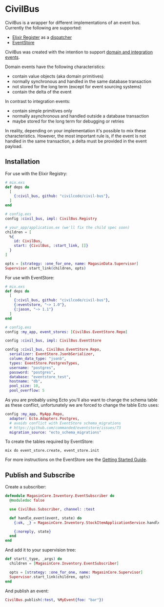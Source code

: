 # CivilBus

CivilBus is a wrapper for different implementations of an event bus. Currently the following
are supported:

  * [Elixir Register](https://hexdocs.pm/elixir/master/Registry.html) as a [dispatcher](https://hexdocs.pm/elixir/master/Registry.html#module-using-as-a-dispatcher)
  * [EventStore](https://github.com/commanded/eventstore)

CivilBus was created with the intention to support [domain and integration events](http://rethinkingdesign.tech/2017/10/02/ddd-domain-and-integration-events/).

Domain events have the following characteristics:

  * contain value objects (aka domain primitives)
  * normally synchronous and handled in the same database transaction
  * not stored for the long term (except for event sourcing systems)
  * contain the delta of the event

In contrast to integration events:

  * contain simple primitives only
  * normally asynchronous and handled outside a database transaction
  * maybe stored for the long term for debugging or retries

In reality, depending on your implementation it's possible to mix these characteristics. However,
the most important rule is, if the event is not handled in the same transaction, a delta must
be provided in the event payload.

## Installation

For use with the Elixir Registry:

```elixir
# mix.exs
def deps do
  [
    {:civil_bus, github: "civilcode/civil-bus"},
  ]
end

# config.exs
config :civil_bus, impl: CivilBus.Registry

# your_app/application.ex (we'll fix the child spec soon)
children = [
  %{
    id: CivilBus,
    start: {CivilBus, :start_link, []}
  }
]

opts = [strategy: :one_for_one, name: MagasinData.Supervisor]
Supervisor.start_link(children, opts)
```

For use with EventStore:

```elixir
# mix.exs
def deps do
  [
    {:civil_bus, github: "civilcode/civil-bus"},
    {:eventstore, "~> 1.0"},
    {:jason, "~> 1.1"}
  ]
end

# config.exs
config :my_app, event_stores: [CivilBus.EventStore.Repo]

config :civil_bus, impl: CivilBus.EventStore

config :civil_bus, CivilBus.EventStore.Repo,
  serializer: EventStore.JsonbSerializer,
  column_data_type: "jsonb",
  types: EventStore.PostgresTypes,
  username: "postgres",
  password: "postgres",
  database: "eventstore_test",
  hostname: "db",
  pool_size: 10,
  pool_overflow: 5
```

As you are probably using Ecto you'll also want to change the schema table as these conflict,
unfortunately we are forced to change the table Ecto uses:

```elixir
config :my_app, MyApp.Repo,
  adapter: Ecto.Adapters.Postgres,
  # avoids conflict with EventStore schema_migrations
  # https://github.com/commanded/eventstore/issues/73
  migration_source: "ecto_schema_migrations"
```

To create the tables required by EventStore:

    mix do event_store.create, event_store.init

For more instructions on the EventStore see the [Getting Started Guide](https://github.com/commanded/eventstore/blob/master/guides/Getting%20Started.md).

## Publish and Subscribe

Create a subscriber:

```elixir
defmodule MagasinCore.Inventory.EventSubscriber do
  @moduledoc false

  use CivilBus.Subscriber, channel: :test

  def handle_event(event, state) do
    {:ok, _} = MagasinCore.Inventory.StockItemApplicationService.handle(event)

    {:noreply, state}
  end
end
```

And add it to your supervision tree:

```elixir
def start(_type, _args) do
  children = [MagasinCore.Inventory.EventSubscriber]

  opts = [strategy: :one_for_one, name: MagasinCore.Supervisor]
  Supervisor.start_link(children, opts)
end
```

And publish an event:

```elixir
CivilBus.publish(:test, %MyEvent{foo: "bar"})
```
